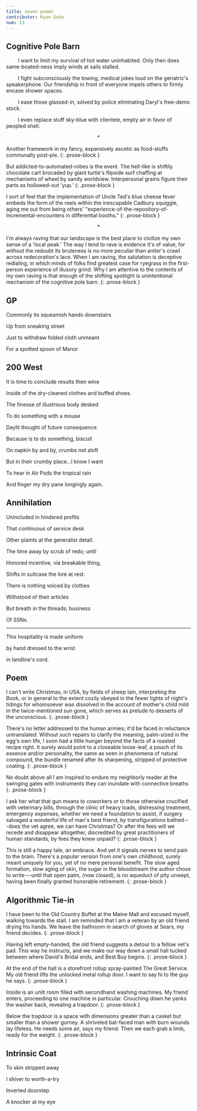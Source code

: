 ```yaml
---
title: seven poems
contributor: Ryan Gato
num: 13
---
```


## Cognitive Pole Barn

<p class="prose-block" style="text-indent:2rem;">
I want to limit my survival of hot water uninhabited. Only then does
same-boated-ness imply winds at sails stalled.
</p>

<p class="prose-block" style="text-indent:2rem;">
I fight subconsciously the towing, medical jokes loud on the geriatric's
speakerphone. Our friendship in front of everyone impels others to
firmly encase shower spaces.
</p>

<p class="prose-block" style="text-indent:2rem;">
I ease those glassed-in, solved by police eliminating Daryl's free-demo
stock.
</p>

<p class="prose-block" style="text-indent:2rem;">
I even replace stuff sky-blue with clientele, empty air in favor of
peopled shell.
</p>

<p class="prose-block" style="text-align:center;">
*
</p>

Another framework in my fancy, expansively ascetic as food-stuffs
communally post-pie.
{: .prose-block }

But addicted-to-automated-robes is the event. The hell-like is shiftily
chocolate cart brocaded by giant turtle's flipside surf chaffing at
mechanisms of wheel by sandy worldview. Interpersonal grains figure
their parts as hollowed-out 'yup.'
{: .prose-block }

I sort of feel that the implementation of Uncle Ted's blue cheese fever
embeds the form of the reels within the inescapable Cadbury squiggle,
aging me out from being others'
"experience-of-the-repository-of-Incremental-encounters in differential
booths."
{: .prose-block }

<p class="prose-block" style="text-align:center;">
*
</p>

I'm always raving that our landscape is the best place to
civilize my own sense of a 'local peak.' The way I tend to rave
is evidence it's of value, for without the redoubt its bruteness
is no more peculiar than antler's crawl across redecoration's
lace. When I am raving, the salutation is deceptive redialing, in
which minds of folks find greatest case for ryegrass in the
first-person experience of illusory grind. Why I am attentive to
the contents of my own raving is that enough of the shifting
spotlight is unintentional mechanism of the cognitive pole barn.
{: .prose-block }

## GP

Commonly its squeamish hands downstairs

Up from sneaking street

Just to withdraw folded cloth unmeant

For a spotted spoon of Manor

## 200 West

It is time to conclude results then wine

Inside of the dry-cleaned clothes and buffed shoes.

The finesse of illustrious body desked

To do something with a mouse

Daylit thought of future consequence.

Because is to do something, biscuit

On napkin by and by, crumbs not aloft

But in their crumby place...I know I want

To hear in Air Pods the tropical rain

And finger my dry pane longingly again.

## Annihilation

Unincluded in hindered profits

That continuous of service desk

Other plaints at the generalist detail.

The time away by scrub of redo; until

Honored incentive, via breakable thing,

Shifts in suitcase the lore at rest.

There is nothing voiced by clothes

Withstood of their articles

But breath in the threads; business

Of SSNs.

---

This hospitality is made uniform

by hand dressed to the wrist

in landline's cord.

## Poem

I can't write Christmas, in USA, by fields of sheep lain, interpreting
the Book, or in general to the extent cozily obeyed in the fewer lights
of night's tidings for whomsoever was dissolved in the account of
mother's child mild in the twice-mentioned sun gone, which serves as
prelude to desserts of the unconscious.
{: .prose-block }

There's no letter addressed to the human armies; it'd be faced in
reluctance untranslated. Without such repairs to clarify the meaning,
palm-sized in the egg's own life, I soon had a little hunger beyond the
facts of a roasted recipe right. It surely would point to a closeable
loose-leaf, a pouch of its essence and/or personality, the same as seen
in phenomena of natural compound, the bundle renamed after its
sharpening, stripped of protective coating.
{: .prose-block }

No doubt above all I am inspired to endure my neighborly reader at the
swinging gates with instruments they can inundate with connective
breaths
{: .prose-block }

I ask her what that gun means to coworkers or to those otherwise
crucified with veterinary bills, through the clinic of heavy loads,
distressing treatment, emergency expenses, whether we need a foundation
to assist, if surgery salvaged a wonderful life of man's best friend, by
transfigurations bathed---does the vet agree, we can have Christmas? Or
after the fees will we recede and disappear altogether, discredited by
great practitioners of human standards, by fees they knew unpaid?
{: .prose-block }

This is still a happy tale, an embrace. And yet it signals nerves to
send pain to the brain. There's a popular version from one's own
childhood, surely meant uniquely for you, yet of no mere personal
benefit. The slow aged formation, slow aging of skin, the sugar in the
bloodstream the author chose to write---until that open palm, (now
closed), is no aqueduct of pity unwept, having been finally granted
honorable retirement.
{: .prose-block }

## Algorithmic Tie-in

I have been to the Old Country Buffet at the Maine Mall and excused
myself, walking towards the stall. I am reminded that I am a veteran by
an old friend drying his hands. We leave the bathroom in search of
gloves at Sears, my friend decides.
{: .prose-block }

Having left empty-handed, the old friend suggests a detour to a fellow
vet's pad. This way he instructs, and we make our way down a small hall
tucked between where David's Bridal ends, and Best Buy begins.
{: .prose-block }

At the end of the hall is a storefront rollup spray-painted The Great
Service. My old friend lifts the unlocked metal rollup door. I want to
say hi to the guy he says.
{: .prose-block }

Inside is an unlit room filled with secondhand washing machines. My
friend enters, proceeding to one machine in particular. Crouching down
he yanks the washer back, revealing a trapdoor.
{: .prose-block }

Below the trapdoor is a space with dimensions greater than a casket but
smaller than a shower gurney. A shriveled bat-faced man with burn wounds
lay lifeless. He needs some air, says my friend. Then we each grab a
limb, ready for the weight.
{: .prose-block }

## Intrinsic Coat

To skin stripped away

I shiver to worth-a-try

Inverted doorstep

A knocker at my eye

